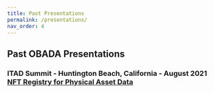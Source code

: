 ```yaml
---
title: Past Presentations
permalink: /presentations/
nav_order: 4
---
```


## Past OBADA Presentations

### ITAD Summit - Huntington Beach, California - August 2021 <br/> [NFT Registry for Physical Asset Data](/presentations/itad-2021) 



